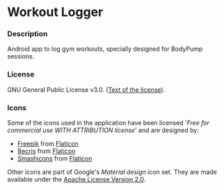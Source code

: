 # Workout Logger
### Description
Android app to log gym workouts, specially designed for BodyPump sessions.

### License
GNU General Public License v3.0. ([Text of the license](https://www.gnu.org/licenses/gpl-3.0.en.html)).

### Icons
Some of the icons used in the application have been licensed '_Free for commercial use WITH ATTRIBUTION license_' and are designed by:
* [Freepik](http://www.freepik.com/) from [Flaticon](https://www.flaticon.com/authors/freepik)
* [Becris](https://creativemarket.com/Becris) from [Flaticon](https://www.flaticon.com/authors/becris)
* [Smashicons](https://smashicons.com/) from [Flaticon](https://www.flaticon.com/authors/smashicons)

Other icons are part of Google's _Material design_ icon set. They are made available under the [Apache License Version 2.0](https://www.apache.org/licenses/LICENSE-2.0.txt). 
